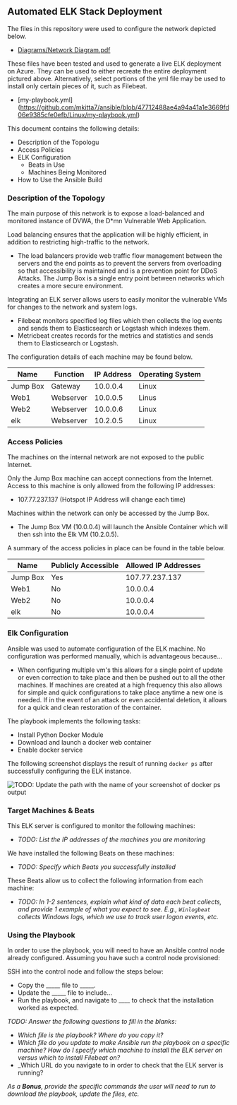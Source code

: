 ## Automated ELK Stack Deployment

The files in this repository were used to configure the network depicted below.

- [Diagrams/Network Diagram.pdf](https://github.com/mkitta7/ansible/blob/00e43e9fdaa794699f69a35c2a7da7545f181a41/Diagrams/Network%20Diagram.pdf) 

These files have been tested and used to generate a live ELK deployment on Azure. They can be used to either recreate the entire deployment pictured above. Alternatively, select portions of the yml file may be used to install only certain pieces of it, such as Filebeat.

  - [my-playbook.yml] (https://github.com/mkitta7/ansible/blob/47712488ae4a94a41a1e3669fd06e9385cfe0efb/Linux/my-playbook.yml)

This document contains the following details:
- Description of the Topologu
- Access Policies
- ELK Configuration
  - Beats in Use
  - Machines Being Monitored
- How to Use the Ansible Build


### Description of the Topology

The main purpose of this network is to expose a load-balanced and monitored instance of DVWA, the D*mn Vulnerable Web Application.

Load balancing ensures that the application will be highly efficient, in addition to restricting high-traffic to the network.
- The load balancers provide web traffic flow management between the servers and the end points as to prevent the servers from overloading so that accessibility is maintained and is a prevention point for DDoS Attacks.  The Jump Box is a single entry point between networks which creates a more secure environment.

Integrating an ELK server allows users to easily monitor the vulnerable VMs for changes to the network and system logs.
- Filebeat monitors specified log files which then collects the log events and sends them to Elasticsearch or Logstash which indexes them.
- Metricbeat creates records for the metrics and statistics and sends them to Elasticsearch or Logstash.

The configuration details of each machine may be found below.

| Name     | Function | IP Address | Operating System |
|----------|----------|------------|------------------|
| Jump Box | Gateway  | 10.0.0.4   | Linux            |
| Web1     | Webserver| 10.0.0.5   | Linus            |
| Web2     | Webserver| 10.0.0.6   | Linux            |
| elk      | Webserver| 10.2.0.5   | Linux            |

### Access Policies

The machines on the internal network are not exposed to the public Internet. 

Only the Jump Box machine can accept connections from the Internet. Access to this machine is only allowed from the following IP addresses:
- 107.77.237.137 (Hotspot IP Address will change each time)

Machines within the network can only be accessed by the Jump Box.
- The Jump Box VM (10.0.0.4) will launch the Ansible Container which will then ssh into the Elk VM (10.2.0.5).

A summary of the access policies in place can be found in the table below.

| Name     | Publicly Accessible | Allowed IP Addresses |
|----------|---------------------|----------------------|
| Jump Box | Yes                 | 107.77.237.137       |
| Web1     | No                  | 10.0.0.4             |
| Web2     | No                  | 10.0.0.4             |
| elk      | No                  | 10.0.0.4             |

### Elk Configuration

Ansible was used to automate configuration of the ELK machine. No configuration was performed manually, which is advantageous because...
- When configuring multiple vm's this allows for a single point of update or even correction to take place and then be pushed out to all the other machines.  If machines are created at a high frequency this also allows for simple and quick configurations to take place anytime a new one is needed.  If in the event of an attack or even accidental deletion, it allows for a quick and clean restoration of the container.

The playbook implements the following tasks:
- Install Python Docker Module
- Download and launch a docker web container
- Enable docker service

The following screenshot displays the result of running `docker ps` after successfully configuring the ELK instance.

![TODO: Update the path with the name of your screenshot of docker ps output](Images/docker_ps_output.png)

### Target Machines & Beats
This ELK server is configured to monitor the following machines:
- _TODO: List the IP addresses of the machines you are monitoring_

We have installed the following Beats on these machines:
- _TODO: Specify which Beats you successfully installed_

These Beats allow us to collect the following information from each machine:
- _TODO: In 1-2 sentences, explain what kind of data each beat collects, and provide 1 example of what you expect to see. E.g., `Winlogbeat` collects Windows logs, which we use to track user logon events, etc._

### Using the Playbook
In order to use the playbook, you will need to have an Ansible control node already configured. Assuming you have such a control node provisioned: 

SSH into the control node and follow the steps below:
- Copy the _____ file to _____.
- Update the _____ file to include...
- Run the playbook, and navigate to ____ to check that the installation worked as expected.

_TODO: Answer the following questions to fill in the blanks:_
- _Which file is the playbook? Where do you copy it?_
- _Which file do you update to make Ansible run the playbook on a specific machine? How do I specify which machine to install the ELK server on versus which to install Filebeat on?_
- _Which URL do you navigate to in order to check that the ELK server is running?

_As a **Bonus**, provide the specific commands the user will need to run to download the playbook, update the files, etc._
